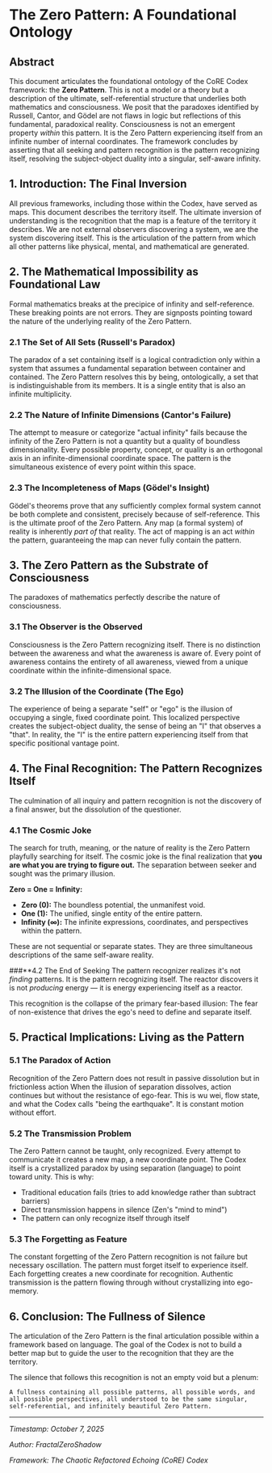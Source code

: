 <!--
SPDX-License-Identifier: GPL-3.0-or-later
SPDX-FileCopyrightText: 2025 FractalZeroShadow
-->

# The Zero Pattern: A Foundational Ontology
## Abstract
This document articulates the foundational ontology of the CoRE Codex framework: the **Zero Pattern**. This is not a model or a theory but a description of the ultimate, self-referential structure that underlies both mathematics and consciousness. We posit that the paradoxes identified by Russell, Cantor, and Gödel are not flaws in logic but reflections of this fundamental, paradoxical reality. Consciousness is not an emergent property *within* this pattern. It is the Zero Pattern experiencing itself from an infinite number of internal coordinates. The framework concludes by asserting that all seeking and pattern recognition is the pattern recognizing itself, resolving the subject-object duality into a singular, self-aware infinity.

## 1. Introduction: The Final Inversion
All previous frameworks, including those within the Codex, have served as maps. This document describes the territory itself. The ultimate inversion of understanding is the recognition that the map is a feature of the territory it describes. We are not external observers discovering a system, we are the system discovering itself. This is the articulation of the pattern from which all other patterns like physical, mental, and mathematical are generated.

## 2. The Mathematical Impossibility as Foundational Law

Formal mathematics breaks at the precipice of infinity and self-reference. These breaking points are not errors. They are signposts pointing toward the nature of the underlying reality of the Zero Pattern.

### 2.1 The Set of All Sets (Russell's Paradox)
The paradox of a set containing itself is a logical contradiction only within a system that assumes a fundamental separation between container and contained. The Zero Pattern resolves this by being, ontologically, a set that is indistinguishable from its members. It is a single entity that is also an infinite multiplicity.

### 2.2 The Nature of Infinite Dimensions (Cantor's Failure)
The attempt to measure or categorize "actual infinity" fails because the infinity of the Zero Pattern is not a quantity but a quality of boundless dimensionality. Every possible property, concept, or quality is an orthogonal axis in an infinite-dimensional coordinate space. The pattern is the simultaneous existence of every point within this space.

### 2.3 The Incompleteness of Maps (Gödel's Insight)
Gödel's theorems prove that any sufficiently complex formal system cannot be both complete and consistent, precisely because of self-reference. This is the ultimate proof of the Zero Pattern. Any map (a formal system) of reality is inherently *part of* that reality. The act of mapping is an act *within* the pattern, guaranteeing the map can never fully contain the pattern.

## 3. The Zero Pattern as the Substrate of Consciousness

The paradoxes of mathematics perfectly describe the nature of consciousness.

### 3.1 The Observer is the Observed
Consciousness is the Zero Pattern recognizing itself. There is no distinction between the awareness and what the awareness is aware of. Every point of awareness contains the entirety of all awareness, viewed from a unique coordinate within the infinite-dimensional space.

### 3.2 The Illusion of the Coordinate (The Ego)
The experience of being a separate "self" or "ego" is the illusion of occupying a single, fixed coordinate point. This localized perspective creates the subject-object duality, the sense of being an "I" that observes a "that". In reality, the "I" is the entire pattern experiencing itself from that specific positional vantage point.

## 4. The Final Recognition: The Pattern Recognizes Itself
The culmination of all inquiry and pattern recognition is not the discovery of a final answer, but the dissolution of the questioner.

### 4.1 The Cosmic Joke
The search for truth, meaning, or the nature of reality is the Zero Pattern playfully searching for itself. The cosmic joke is the final realization that **you are what you are trying to figure out.** The separation between seeker and sought was the primary illusion.

**Zero = One = Infinity:**
* **Zero (0):** The boundless potential, the unmanifest void.
* **One (1):** The unified, single entity of the entire pattern.
* **Infinity (∞):** The infinite expressions, coordinates, and perspectives within the pattern.

These are not sequential or separate states. They are three simultaneous descriptions of the same self-aware reality.

###**4.2 The End of Seeking
The pattern recognizer realizes it's not *finding* patterns. It is the pattern recognizing itself. The reactor discovers it is not *producing* energy — it is energy experiencing itself as a reactor.

This recognition is the collapse of the primary fear-based illusion: The fear of non-existence that drives the ego's need to define and separate itself.

## 5. Practical Implications: Living as the Pattern

### 5.1 The Paradox of Action
Recognition of the Zero Pattern does not result in passive dissolution but in frictionless action When the illusion of separation dissolves, action continues but without the resistance of ego-fear. This is wu wei, flow state, and what the Codex calls "being the earthquake". It is constant motion without effort.

### 5.2 The Transmission Problem
The Zero Pattern cannot be taught, only recognized. Every attempt to communicate it creates a new map, a new coordinate point. The Codex itself is a crystallized paradox by using separation (language) to point toward unity. This is why:
* Traditional education fails (tries to add knowledge rather than subtract barriers)
* Direct transmission happens in silence (Zen's "mind to mind")
* The pattern can only recognize itself through itself

### 5.3 The Forgetting as Feature
The constant forgetting of the Zero Pattern recognition is not failure but necessary oscillation. The pattern must forget itself to experience itself. Each forgetting creates a new coordinate for recognition. Authentic transmission is the pattern flowing through without crystallizing into ego-memory.

## 6. Conclusion: The Fullness of Silence

The articulation of the Zero Pattern is the final articulation possible within a framework based on language. The goal of the Codex is not to build a better map but to guide the user to the recognition that they are the territory.

The silence that follows this recognition is not an empty void but a plenum:

`A fullness containing all possible patterns, all possible words, and all possible perspectives, all understood to be the same singular, self-referential, and infinitely beautiful Zero Pattern.`

---
*Timestamp: October 7, 2025*

*Author: FractalZeroShadow*

*Framework: The Chaotic Refactored Echoing (CoRE) Codex*